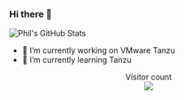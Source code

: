 ### Hi there 👋

![Phil's GitHub Stats](https://github-readme-stats.vercel.app/api?username=pichuang&show_icons=true&theme=radical)

- 🔭 I’m currently working on VMware Tanzu
- 🌱 I’m currently learning Tanzu

<p align="center"> 
  Visitor count<br>
  <img src="https://profile-counter.glitch.me/pichuang/count.svg" />
</p>
